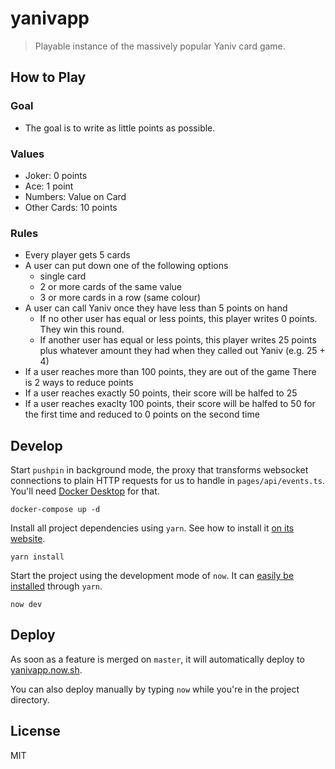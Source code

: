 # yanivapp

> Playable instance of the massively popular Yaniv card game.

## How to Play

### Goal
- The goal is to write as little points as possible.

### Values
- Joker: 0 points
- Ace: 1 point
- Numbers: Value on Card
- Other Cards: 10 points

### Rules
- Every player gets 5 cards
- A user can put down one of the following options
  - single card
  - 2 or more cards of the same value
  - 3 or more cards in a row (same colour)
- A user can call Yaniv once they have less than 5 points on hand
  - If no other user has equal or less points, this player writes 0 points. They win this round.
  - If another user has equal or less points, this player writes 25 points plus whatever amount they had when they called out Yaniv (e.g. 25 + 4)
- If a user reaches more than 100 points, they are out of the game
There is 2 ways to reduce points
 - If a user reaches exactly 50 points, their score will be halfed to 25
  - If a user reaches exaclty 100 points, their score will be halfed to 50 for the first time and reduced to 0 points on the second time

## Develop

Start `pushpin` in background mode,
the proxy that transforms websocket connections to plain
HTTP requests for us to handle in `pages/api/events.ts`.
You'll need [Docker Desktop](https://www.docker.com/products/docker-desktop)
for that.

```
docker-compose up -d
```

Install all project dependencies using `yarn`. See how to install
it [on its website](https://classic.yarnpkg.com/en/docs/install/).

```
yarn install
```

Start the project using the development mode of `now`.
It can [easily be installed](https://zeit.co/download) through `yarn`.

```
now dev
```

## Deploy

As soon as a feature is merged on `master`, it will automatically deploy
to [yanivapp.now.sh](https://yanivapp.now.sh).

You can also deploy manually by typing `now` while you're in the project directory.

## License

MIT
